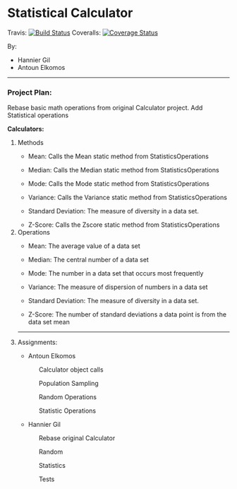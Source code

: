 # Statistical Calculator

Travis: [![Build Status](https://travis-ci.com/HGNJIT/statsCalculator.svg?branch=master)](https://travis-ci.com/HGNJIT/statsCalculator)
Coveralls: [![Coverage Status](https://coveralls.io/repos/github/HGNJIT/statsCalculator/badge.svg?branch=master)](https://coveralls.io/github/HGNJIT/statsCalculator?branch=master)

By:
<ul>
<li>Hannier Gil</li>
<li>Antoun Elkomos</li>
</ul>
<hr>

<h3>Project Plan:</h3>
Rebase basic math operations from original Calculator project. Add Statistical operations

<b>Calculators:</b>
<ol>
    <li>Methods</li>
        <ul>
            <li>Mean: Calls the Mean static method from StatisticsOperations</li>
        </ul>
        <ul>
            <li>Median: Calls the Median static method from StatisticsOperations</li>
        </ul>
        <ul>
            <li>Mode: Calls the Mode static method from StatisticsOperations</li>
        </ul>
        <ul>
            <li>Variance: Calls the Variance static method from StatisticsOperations</li>
        </ul>
        <ul>
            <li>Standard Deviation: The measure of diversity in a data set.</li>
        </ul>
        <ul>
            <li>Z-Score: Calls the Zscore static method from StatisticsOperations</li>
        </ul>
    <li>Operations</li>
        <ul>
            <li>Mean: The average value of a data set</li>
        </ul>
        <ul>
            <li>Median: The central number of a data set</li>
        </ul>
        <ul>
            <li>Mode: The number in a data set that occurs most frequently</li>
        </ul>
        <ul>
            <li>Variance: The measure of dispersion of numbers in a data set</li>
        </ul>
        <ul>
            <li>Standard Deviation: The measure of diversity in a data set.</li>
        </ul>
        <ul>
            <li>Z-Score: The number of standard deviations a data point is from the data set mean</li>
        </ul>
<hr>
    <li>Assignments:</li>
        <ul>
            <li>Antoun Elkomos</li>
            <ul>Calculator object calls</ul>
            <ul>Population Sampling</ul>
            <ul>Random Operations</ul>
            <ul>Statistic Operations</ul>
        </ul>
        <ul>
            <li>Hannier Gil</li>
            <ul>Rebase original Calculator</ul>
            <ul>Random</ul>
            <ul>Statistics</ul>
            <ul>Tests</ul>
        </ul>
</ol>